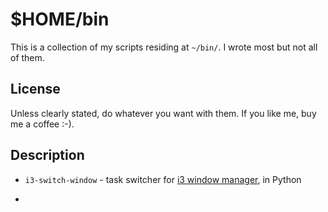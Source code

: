 # $HOME/bin

This is a collection of my scripts residing at `~/bin/`.  I wrote most but not
all of them.

## License

Unless clearly stated, do whatever you want with them.  If you like me, buy me
a coffee :-).

## Description

* `i3-switch-window` - task switcher for
  [i3 window manager](http://i3wm.org/), in Python

* 
